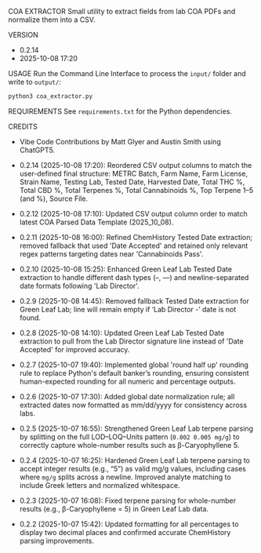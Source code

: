 COA EXTRACTOR
Small utility to extract fields from lab COA PDFs and normalize them into a CSV.


VERSION
- 0.2.14
- 2025-10-08 17:20


USAGE
Run the Command Line Interface to process the `input/` folder and write to `output/`:
```bash
python3 coa_extractor.py
```


REQUIREMENTS
See `requirements.txt` for the Python dependencies.


CREDITS
- Vibe Code Contributions by Matt Glyer and Austin Smith using ChatGPT5.


- 0.2.14 (2025-10-08 17:20): Reordered CSV output columns to match the user-defined final structure: METRC Batch, Farm Name, Farm License, Strain Name, Testing Lab, Tested Date, Harvested Date, Total THC %, Total CBD %, Total Terpenes %, Total Cannabinoids %, Top Terpene 1–5 (and %), Source File.
- 0.2.12 (2025-10-08 17:10): Updated CSV output column order to match latest COA Parsed Data Template (2025_10_08).
- 0.2.11 (2025-10-08 16:00): Refined ChemHistory Tested Date extraction; removed fallback that used 'Date Accepted' and retained only relevant regex patterns targeting dates near 'Cannabinoids Pass'.
- 0.2.10 (2025-10-08 15:25): Enhanced Green Leaf Lab Tested Date extraction to handle different dash types (–, —) and newline-separated date formats following 'Lab Director'.
- 0.2.9 (2025-10-08 14:45): Removed fallback Tested Date extraction for Green Leaf Lab; line will remain empty if ‘Lab Director -’ date is not found.
- 0.2.8 (2025-10-08 14:10): Updated Green Leaf Lab Tested Date extraction to pull from the Lab Director signature line instead of 'Date Accepted' for improved accuracy.
- 0.2.7 (2025-10-07 19:40): Implemented global 'round half up' rounding rule to replace Python's default banker’s rounding, ensuring consistent human-expected rounding for all numeric and percentage outputs.
- 0.2.6 (2025-10-07 17:30): Added global date normalization rule; all extracted dates now formatted as mm/dd/yyyy for consistency across labs.
- 0.2.5 (2025-10-07 16:55): Strengthened Green Leaf Lab terpene parsing by splitting on the full LOD–LOQ–Units pattern (`0.002 0.005 mg/g`) to correctly capture whole-number results such as β-Caryophyllene 5.
- 0.2.4 (2025-10-07 16:25): Hardened Green Leaf Lab terpene parsing to accept integer results (e.g., “5”) as valid mg/g values, including cases where `mg/g` splits across a newline. Improved analyte matching to include Greek letters and normalized whitespace.
- 0.2.3 (2025-10-07 16:08): Fixed terpene parsing for whole-number results (e.g., β-Caryophyllene = 5) in Green Leaf Lab data.
- 0.2.2 (2025-10-07 15:42): Updated formatting for all percentages to display two decimal places and confirmed accurate ChemHistory parsing improvements.